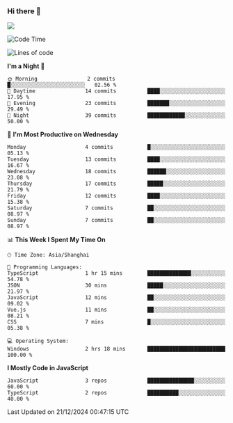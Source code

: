 ### Hi there 👋

<img src="https://github-readme-stats.vercel.app/api/top-langs/?username=lhvision"/>

<!--START_SECTION:waka-->
![Code Time](http://img.shields.io/badge/Code%20Time-29%20hrs%2030%20mins-blue)

![Lines of code](https://img.shields.io/badge/From%20Hello%20World%20I%27ve%20Written-49.6%20thousand%20lines%20of%20code-blue)

**I'm a Night 🦉** 

```text
🌞 Morning                2 commits           █░░░░░░░░░░░░░░░░░░░░░░░░   02.56 % 
🌆 Daytime                14 commits          ████░░░░░░░░░░░░░░░░░░░░░   17.95 % 
🌃 Evening                23 commits          ███████░░░░░░░░░░░░░░░░░░   29.49 % 
🌙 Night                  39 commits          ████████████░░░░░░░░░░░░░   50.00 % 
```
📅 **I'm Most Productive on Wednesday** 

```text
Monday                   4 commits           █░░░░░░░░░░░░░░░░░░░░░░░░   05.13 % 
Tuesday                  13 commits          ████░░░░░░░░░░░░░░░░░░░░░   16.67 % 
Wednesday                18 commits          ██████░░░░░░░░░░░░░░░░░░░   23.08 % 
Thursday                 17 commits          █████░░░░░░░░░░░░░░░░░░░░   21.79 % 
Friday                   12 commits          ████░░░░░░░░░░░░░░░░░░░░░   15.38 % 
Saturday                 7 commits           ██░░░░░░░░░░░░░░░░░░░░░░░   08.97 % 
Sunday                   7 commits           ██░░░░░░░░░░░░░░░░░░░░░░░   08.97 % 
```


📊 **This Week I Spent My Time On** 

```text
🕑︎ Time Zone: Asia/Shanghai

💬 Programming Languages: 
TypeScript               1 hr 15 mins        ██████████████░░░░░░░░░░░   54.78 % 
JSON                     30 mins             █████░░░░░░░░░░░░░░░░░░░░   21.97 % 
JavaScript               12 mins             ██░░░░░░░░░░░░░░░░░░░░░░░   09.02 % 
Vue.js                   11 mins             ██░░░░░░░░░░░░░░░░░░░░░░░   08.21 % 
CSS                      7 mins              █░░░░░░░░░░░░░░░░░░░░░░░░   05.38 % 

💻 Operating System: 
Windows                  2 hrs 18 mins       █████████████████████████   100.00 % 
```

**I Mostly Code in JavaScript** 

```text
JavaScript               3 repos             ███████████████░░░░░░░░░░   60.00 % 
TypeScript               2 repos             ██████████░░░░░░░░░░░░░░░   40.00 % 
```




 Last Updated on 21/12/2024 00:47:15 UTC
<!--END_SECTION:waka-->
